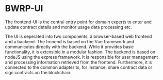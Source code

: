 # BWRP-UI

The frontend-UI is the central entry point for domain experts to enter and update contract details and monitor usage data processing etc.

The UI is seperated into two components, a browser-based web frontend and a backend.
The fronend is based on the Vue framework and communicates directly with the backend.
While it provides basic functionality, it is extensible in a modular fashion.
The backend is based on nodeJS using the express framework.
It is responsible for user management and processing information retrieved from the frontend.
Furthermore, it is connected to the common adapter to, for instance, share contract data or sign contracts on the blockchain.

